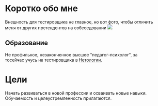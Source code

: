 # Коротко обо мне

Внешность для тестировщика не главное, но вот фото, чтобы отличить меня от других претендентов на собеседовании <img src="file:///C:\Users\Keila\Desktop\Фото для резюме.jpg" />

## Образование

Не профильное, незаконченное высшее "педагог-психолог", за тосейчас учусь на тестировщика в [Нетологии](https://netology.ru/programs/qa).

# Цели

Начать развиваться в новой профессии и осваивать новые навыки. Обучаемость и целеустремленность прилагаются.
